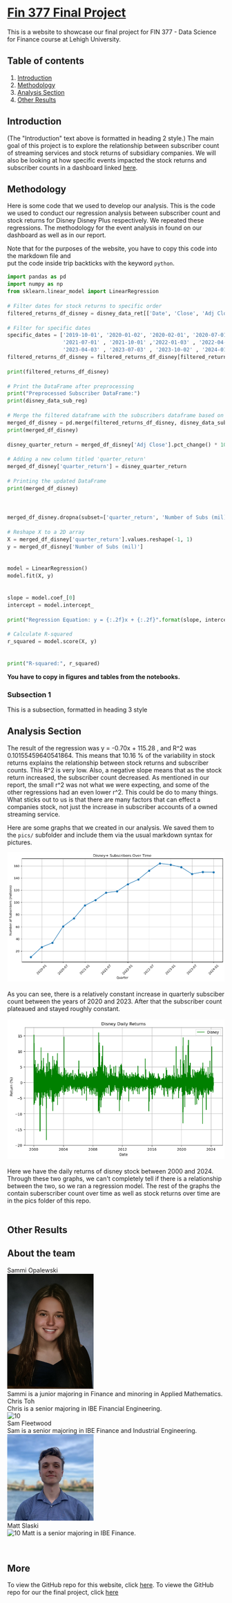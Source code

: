 # [Fin 377 Final Project](https://sammiopalewski.github.io/FinalProjectWebsite/)

This is a website to showcase our final project for FIN 377 - Data Science for Finance course at Lehigh University.



## Table of contents
1. [Introduction](#introduction)
2. [Methodology](#meth)
4. [Analysis Section](#section3)
5. [Other Results](#summary)

## Introduction  <a name="introduction"></a>

(The "Introduction" text above is formatted in heading 2 style.) The main goal of this project is to explore the relationship between subscriber count of streaming services and stock returns of subsidiary companies. We will also be looking at how specific events impacted the stock returns and subscriber counts in a dashboard linked [here](https://finalproject-bt8gkfbzkptf7gkk8yhyka.streamlit.app/).   

## Methodology <a name="meth"></a>

Here is some code that we used to develop our analysis. This is the code we used to conduct our regression analysis between subscriber count and stock returns for Disney Disney Plus respectively. We repeated these regressions. The methodology for the event analysis in found on our dashboard as well as in our report. 

Note that for the purposes of the website, you have to copy this code into the markdown file and  
put the code inside trip backticks with the keyword `python`.

```python
import pandas as pd
import numpy as np
from sklearn.linear_model import LinearRegression

# Filter dates for stock returns to specific order
filtered_returns_df_disney = disney_data_ret[['Date', 'Close', 'Adj Close']]

# Filter for specific dates
specific_dates = ['2019-10-01', '2020-01-02', '2020-02-01', '2020-07-01', '2020-10-01' , '2021-01-04' , '2021-04-01' , 
                  '2021-07-01' , '2021-10-01' ,'2022-01-03' , '2022-04-01' , '2022-07-01' , '2022-10-03' , '2023-01-03'
                  '2023-04-03' , '2023-07-03' , '2023-10-02' , '2024-01-02']
filtered_returns_df_disney = filtered_returns_df_disney[filtered_returns_df_disney['Date'].isin(specific_dates)]

print(filtered_returns_df_disney)

# Print the DataFrame after preprocessing
print("Preprocessed Subscriber DataFrame:")
print(disney_data_sub_reg)

# Merge the filtered dataframe with the subscribers dataframe based on the date column
merged_df_disney = pd.merge(filtered_returns_df_disney, disney_data_sub_reg, on='Date', how='inner')
print(merged_df_disney)

disney_quarter_return = merged_df_disney['Adj Close'].pct_change() * 100

# Adding a new column titled 'quarter_return'
merged_df_disney['quarter_return'] = disney_quarter_return

# Printing the updated DataFrame
print(merged_df_disney)



merged_df_disney.dropna(subset=['quarter_return', 'Number of Subs (mil)'], inplace=True)

# Reshape X to a 2D array
X = merged_df_disney['quarter_return'].values.reshape(-1, 1)
y = merged_df_disney['Number of Subs (mil)']


model = LinearRegression()
model.fit(X, y)


slope = model.coef_[0]
intercept = model.intercept_

print("Regression Equation: y = {:.2f}x + {:.2f}".format(slope, intercept))

# Calculate R-squared
r_squared = model.score(X, y)


print("R-squared:", r_squared)
```

**You have to copy in figures and tables from the notebooks.**




### Subsection 1 <a name="subsec2-1"></a>
This is a subsection, formatted in heading 3 style



## Analysis Section <a name="section3"></a>
The result of the regression was  y = -0.70x + 115.28 , and R^2 was 0.10155459640541864. This means that 10.16 % of the variability in stock returns explains the relationship between stock returns and subscriber counts. This R^2 is very low. Also, a negative slope means that as the stock return increased, the subscriber count decreased. As mentioned in our report, the small r^2 was not what we were expecting, and some of the other regressions had an even lower r^2. This could be do to many things. What sticks out to us is that there are many factors that can effect a companies stock, not just the increase in subscriber accounts of a owned streaming service. 

Here are some graphs that we created in our analysis. We saved them to the `pics/` subfolder and include them via the usual markdown syntax for pictures.

![](pics/Disney_+_Subs_Graph.png)
<br><br>
As you can see, there is a relatively constant increase in quarterly subsciber count between the years of 2020 and 2023. After that the subscriber count plateaued and stayed roughly constant. 
<br><br>
![](pics/Disney_Daily_Ret_Graph.png)
<br><br>
Here we have the daily returns of disney stock between 2000 and 2024. Through these two graphs, we can't completely tell if there is a relationship between the two, so we ran a regression model. The rest of the graphs the contain suberscriber count over time as well as stock returns over time are in the pics folder of this repo. 
<br><br>

## Other Results <a name="summary"></a>



## About the team
Sammi Opalewski 
<br>
<img src="pics/IMG_0565 (1).JPEG" alt="10" width="200"/>
<br>
Sammi is a junior majoring in Finance and minoring in Applied Mathematics. 
<br>
Chris Toh
<br>
Chris is a senior majoring in IBE Financial Engineering.
<br>
<img src="pics/Headshot.png" alt="10" width="200"/>
<br>
Sam Fleetwood
<br>
Sam is a senior majoring in IBE Finance and Industrial Engineering. 
<br>
<img src="pics/LinkedInpfp.png" alt="10" width="200"/>
<br>
Matt Slaski
<br>
<img src="pics/Professional Headshot.png" alt="10" width="200"/>
Matt is a senior majoring in IBE Finance. 

<br>


## More 

To view the GitHub repo for this website, click [here](https://github.com/sammiopalewski/FinalProjectWebsite).
To viewe the GitHub repo for our the final project, click [here](https://github.com/sammiopalewski/Final_Project)
